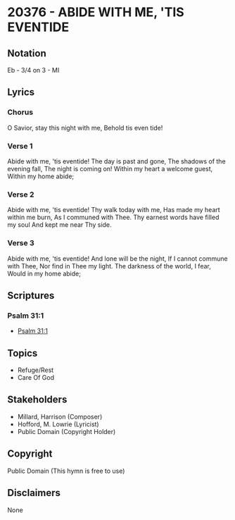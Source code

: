 # 20376 - ABIDE WITH ME, 'TIS EVENTIDE

## Notation

Eb - 3/4 on 3 - MI

## Lyrics

### Chorus

O Savior, stay this night with me, Behold tis even tide!

### Verse 1

Abide with me, 'tis eventide! The day is past and gone, The shadows of the evening fall, The night is coming on! Within my heart a welcome guest, Within my home abide;

### Verse 2

Abide with me, 'tis eventide! Thy walk today with me, Has made my heart within me burn, As I communed with Thee. Thy earnest words have filled my soul And kept me near Thy side.

### Verse 3

Abide with me, 'tis eventide! And lone will be the night, If I cannot commune with Thee, Nor find in Thee my light. The darkness of the world, I fear, Would in my home abide;


## Scriptures

### Psalm 31:1

- [Psalm 31:1](https://www.biblegateway.com/passage/?search=Psalm%2031%3A1)


## Topics

- Refuge/Rest
- Care Of God

## Stakeholders

- Millard, Harrison (Composer)
- Hofford, M. Lowrie (Lyricist)
- Public Domain (Copyright Holder)

## Copyright

Public Domain
(This hymn is free to use)

## Disclaimers

None

